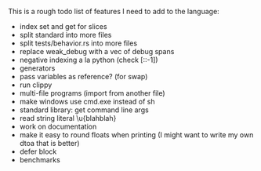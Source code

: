 
This is a rough todo list of features I need to add to the language:

* index set and get for slices
* split standard into more files
* split tests/behavior.rs into more files
* replace weak\_debug with a vec of debug spans
* negative indexing a la python (check [::-1])
* generators
* pass variables as reference? (for swap)
* run clippy
* multi-file programs (import from another file)
* make windows use cmd.exe instead of sh
* standard library: get command line args
* read string literal \u{blahblah}
* work on documentation
* make it easy to round floats when printing (I might want to write my own dtoa that is better)
* defer block
* benchmarks
